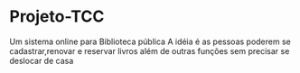 # Projeto-TCC
Um sistema online para Biblioteca pública 
A idéia é as pessoas poderem se cadastrar,renovar e reservar livros além de outras funções sem precisar se deslocar de casa 
